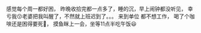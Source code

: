 感觉每个周一都好困，
昨晚收拾完都一点多了，睡的沉，早上闹钟都没听见，
幸亏我😗老婆把我叫醒了，不然就上班迟到了。。。
来到单位 都不想工作，
喝了个咖啡还是困得要死🥱，
摸鱼眯上一会，坐等11点半吃午饭😃